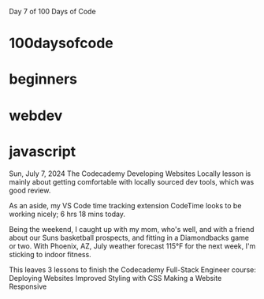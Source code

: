 Day 7 of 100 Days of Code
# 100daysofcode
# beginners
# webdev
# javascript

Sun, July 7, 2024
The Codecademy Developing Websites Locally lesson is mainly about getting comfortable with locally sourced dev tools, which was good review. 

As an aside, my VS Code time tracking extension CodeTime looks to be working nicely; 6 hrs 18 mins today.

Being the weekend, I caught up with my mom, who's well, and with a friend about our Suns basketball prospects, and fitting in a Diamondbacks game or two. With Phoenix, AZ, July weather forecast 115°F for the next week, I'm sticking to indoor fitness.

This leaves 3 lessons to finish the Codecademy Full-Stack Engineer course:
Deploying Websites
Improved Styling with CSS
Making a Website Responsive
